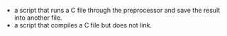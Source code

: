 - a script that runs a C file through the preprocessor and save the result into another file.
- a script that compiles a C file but does not link.
